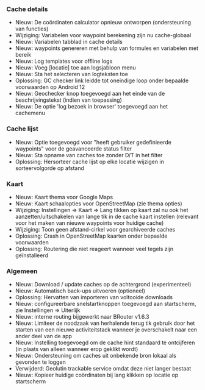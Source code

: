 ### Cache details

- Nieuw: De coördinaten calculator opnieuw ontworpen (ondersteuning van functies)
- Wijziging: Variabelen voor waypoint berekening zijn nu cache-globaal
- Nieuw: Variabelen tabblad in cache details
- Nieuw: waypoints genereren met behulp van formules en variabelen met bereik
- Nieuw: Log templates voor offline logs
- Nieuw: Voeg \[locatie\] toe aan logsjabloon menu
- Nieuw: Sta het selecteren van logteksten toe
- Oplossing: GC checker link leidde tot oneindige loop onder bepaalde voorwaarden op Android 12
- Nieuw: Geochecker knop toegevoegd aan het einde van de beschrijvingstekst (indien van toepassing)
- Nieuw: De optie 'log bezoek in browser' toegevoegd aan het cachemenu

### Cache lijst

- Nieuw: Optie toegevoegd voor "heeft gebruiker gedefinieerde waypoints" voor de geavanceerde status filter
- Nieuw: Sta opname van caches toe zonder D/T in het filter
- Oplossing: Hersorteer cache lijst op elke locatie wijzigen in sorteervolgorde op afstand

### Kaart

- Nieuw: Kaart thema voor Google Maps
- Nieuw: Kaart schaalopties voor OpenStreetMap (zie thema opties)
- Wijziging: Instellingen => Kaart => Lang tikken op kaart zal nu ook het aanzetten/uitschakelen van lange tik in de cache kaart instellen (relevant voor het maken van nieuwe waypoints voor huidige cache)
- Wijziging: Toon geen afstand-cirkel voor gearchiveerde caches
- Oplossing: Crash in OpenStreetMap kaarten onder bepaalde voorwaarden
- Oplossing: Routering die niet reageert wanneer veel tegels zijn geïnstalleerd

### Algemeen

- Nieuw: Download / update caches op de achtergrond (experimenteel)
- Nieuw: Automatisch back-ups uitvoeren (optioneel)
- Oplossing: Hervatten van importeren van voltooide downloads
- Nieuw: configureerbare snelstartknoppen toegevoegd aan startscherm, zie Instellingen => Uiterlijk
- Nieuw: interne routing bijgewerkt naar BRouter v1.6.3
- Nieuw: Limiteer de noodzaak van herhalende terug tik gebruik door het starten van een nieuwe activiteitstack wanneer je overschakelt naar een ander deel van de app
- Nieuw: Instelling toegevoegd om de cache hint standaard te ontcijferen (in plaats van alleen wanneer erop geklikt wordt)
- Nieuw: Ondersteuning om caches uit onbekende bron lokaal als gevonden te loggen
- Verwijderd: Geolutin trackable service omdat deze niet langer bestaat
- Nieuw: Kopieer huidige coördinaten bij lang klikken op locatie op startscherm

